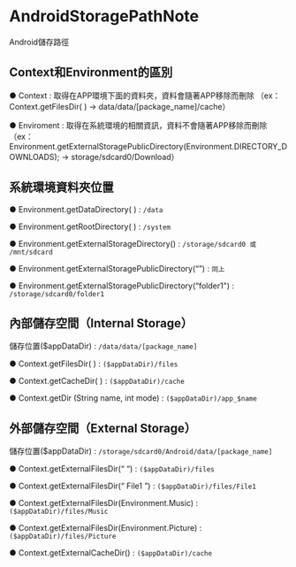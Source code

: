 # AndroidStoragePathNote
Android儲存路徑

<h2>Context和Environment的區別</h2>

● Context : 取得在APP環境下面的資料夾，資料會隨著APP移除而刪除
（ex：Context.getFilesDir( ) -> data/data/[package_name]/cache）

● Enviroment : 取得在系統環境的相關資訊，資料不會隨著APP移除而刪除
（ex：Environment.getExternalStoragePublicDirectory(Environment.DIRECTORY_DOWNLOADS); 
-> storage/sdcard0/Download）


<h2>系統環境資料夾位置</h2>

● Environment.getDataDirectory( ) : ```/data```

● Environment.getRootDirectory( ) : ```/system```

● Environment.getExternalStorageDirectory() : ```/storage/sdcard0 或 /mnt/sdcard```

● Environment.getExternalStoragePublicDirectory(“”) : ```同上```

● Environment.getExternalStoragePublicDirectory(“folder1") : ```/storage/sdcard0/folder1```

<h2>內部儲存空間（Internal Storage）</h2>

儲存位置($appDataDir) : ```/data/data/[package_name]```

● Context.getFilesDir( ) : ```($appDataDir)/files```

● Context.getCacheDir( ) : ```($appDataDir)/cache```

● Context.getDir (String name, int mode) : ```($appDataDir)/app_$name```

<h2>外部儲存空間（External Storage）</h2>

儲存位置($appDataDir) : ```/storage/sdcard0/Android/data/[package_name]```

● Context.getExternalFilesDir(“ “) : ```($appDataDir)/files```

● Context.getExternalFilesDir(“ File1 ”) : ```($appDataDir)/files/File1```

● Context.getExternalFilesDir(Environment.Music) : ```($appDataDir)/files/Music```

● Context.getExternalFilesDir(Environment.Picture) : ```($appDataDir)/files/Picture```

● Context.getExternalCacheDir() : ```($appDataDir)/cache```
